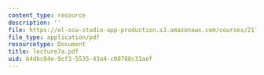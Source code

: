```yaml
---
content_type: resource
description: ''
file: https://ol-ocw-studio-app-production.s3.amazonaws.com/courses/21l-701-literary-interpretation-interpreting-poetry-fall-2003/b4dbc84e9cf3553543a4c00788c31aef_lecture7a.pdf
file_type: application/pdf
resourcetype: Document
title: lecture7a.pdf
uid: b4dbc84e-9cf3-5535-43a4-c00788c31aef
---
```

